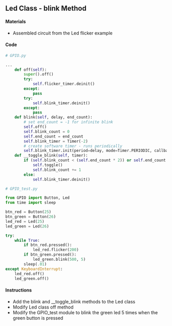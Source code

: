 ## Led Class - blink Method

#### Materials
 - Assembled circuit from the Led flicker example

#### Code
```Python
# GPIO.py

...
    def off(self):
        super().off()
        try:
            self.flicker_timer.deinit()
        except:
            pass
        try:
            self.blink_timer.deinit()
        except:
            pass
    def blink(self, delay, end_count):
        # set end_count = -1 for infinite blink
        self.off()
        self.blink_count = 0
        self.end_count = end_count
        self.blink_timer = Timer(-2)
        # create software timer - runs periodically
        self.blink_timer.init(period=delay, mode=Timer.PERIODIC, callback=self.__toggle_blink)
    def __toggle_blink(self, timer):
        if (self.blink_count < (self.end_count * 2)) or self.end_count == -1:
            self.toggle()
            self.blink_count += 1
        else:
            self.blink_timer.deinit()
```
```Python
# GPIO_test.py

from GPIO import Button, Led
from time import sleep

btn_red = Button(25)
btn_green = Button(26)
led_red = Led(25)
led_green = Led(26)

try:
    while True:
        if btn_red.pressed():
            led_red.flicker(200)
        if btn_green.pressed():
            led_green.blink(500, 5)
        sleep(.01)
except KeyboardInterrupt:
    led_red.off()
    led_green.off()
```
#### Instructions
 - Add the blink and __toggle_blink methods to the Led class
 - Modify Led class off method
 - Modify the GPIO_test module to blink the green led 5 times when the green button is pressed
